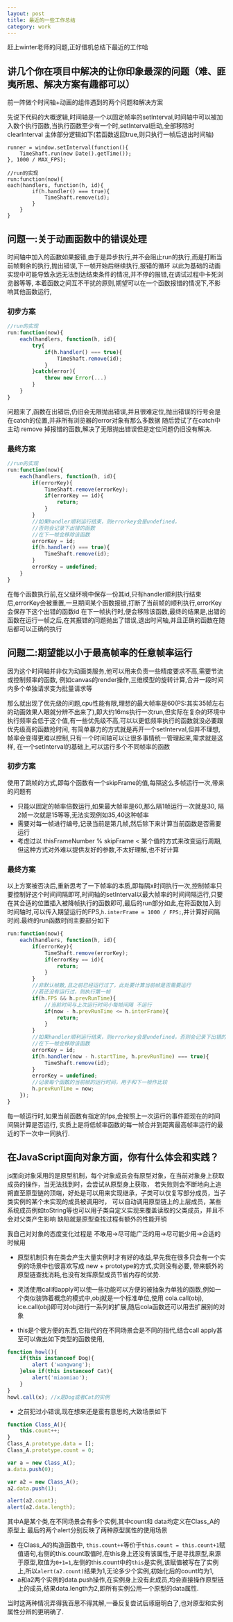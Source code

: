 ```yaml
---
layout: post
title: 最近的一些工作总结
category: work
---
```


赶上winter老师的问题,正好借机总结下最近的工作哈

<!--more-->

## 讲几个你在项目中解决的让你印象最深的问题（难、匪夷所思、解决方案有趣都可以）

前一阵做个时间轴+动画的组件遇到的两个问题和解决方案

先说下代码的大概逻辑,时间轴是一个以固定帧率的setInterval,时间轴中可以被加入数个执行函数,当执行函数至少有一个时,setInterval启动,全部移除时clearInterval
主体部分逻辑如下(若函数返回true,则只执行一帧后退出时间轴)

    runner = window.setInterval(function(){
        TimeShaft.run(new Date().getTime());
    }, 1000 / MAX_FPS);

    //run的实现
    run:function(now){
    each(handlers, function(h, id){
            if(h.handler() === true){
                TimeShaft.remove(id);
            }
        }
    }

<!--more-->

## 问题一:关于动画函数中的错误处理

时间轴中加入的函数如果报错,由于是异步执行,并不会阻止run的执行,而是打断当前帧剩余的执行,抛出错误,下一帧开始后继续执行,报错的循环
以此为基础的动画实现中可能导致永远无法到达结束条件的情况,并不停的报错,在调试过程中卡死浏览器等等,
本着函数之间互不干扰的原则,期望可以在一个函数报错的情况下,不影响其他函数运行,

### 初步方案


~~~javascript
//run的实现
run:function(now){
    each(handlers, function(h, id){
        try{
            if(h.handler() === true){
                TimeShaft.remove(id);
            }
        }catch(error){
            throw new Error(...)
        }
    }
}
~~~

问题来了,函数在出错后,仍旧会无限抛出错误,并且很难定位,抛出错误的行号会是在catch的位置,并非所有浏览器的error对象有那么多数据
随后尝试了在catch中主动 remove 掉报错的函数,解决了无限抛出错误但是定位问题仍旧没有解决.

### 最终方案

~~~javascript
//run的实现
run:function(now){
    each(handlers, function(h, id){
        if(errorKey){
            TimeShaft.remove(errorKey);
            if(errorKey == id){
                return;
            }
        }
        //如果handler顺利运行结束，则errorkey会是undefined，
        //否则会记录下出错的函数
        //在下一帧会移除该函数
        errorKey = id;
        if(h.handler() === true){
            TimeShaft.remove(id);
        }
        errorKey = undefined;
    }
}
~~~

在每个函数执行前,在父级环境中保存一份其id,只有handler顺利执行结束后,errorKey会被重置,一旦期间某个函数报错,打断了当前帧的顺利执行,errorKey会保存下这个出错的函数id
在下一帧执行时,便会移除该函数,最终的结果是,出错的函数在运行一帧之后,在其报错的问题抛出了错误,退出时间轴,并且正确的函数在随后都可以正确的执行


## 问题二:期望能以小于最高帧率的任意帧率运行


因为这个时间轴并非仅为动画类服务,他可以用来负责一些精度要求不高,需要节流或控制频率的函数,
例如canvas的render操作,三维模型的旋转计算,合并一段时间内多个单独请求变为批量请求等

那么就出现了优先级的问题,cpu性能有限,理想的最大帧率是60(PS:其实35帧左右的动画效果人眼就分辨不出来了),即大约16ms执行一次run,但实际在复杂的环境中执行频率会低于这个值,有一些优先级不高,可以以更低频率执行的函数就没必要跟优先级高的函数抢时间,
有简单暴力的方式就是再开一个setInterval,但并不理想,帧率会变得更难以控制,只有一个时间轴可以让很多事情统一管理起来,需求就是这样,
在一个setInterval的基础上,可以运行多个不同帧率的函数

### 初步方案

使用了跳帧的方式,即每个函数有一个skipFrame的值,每隔这么多帧运行一次,带来的问题有

* 只能以固定的帧率倍数运行,如果最大帧率是60,那么隔1帧运行一次就是30, 隔2帧一次就是15等等,无法实现例如35,40这种帧率
* 需要对每一帧进行编号,记录当前是第几帧,然后除下来计算当前函数是否需要运行
* 考虑过以 thisFrameNumber % skipFrame < 某个值的方式来改变运行周期,但这种方式对外难以提供友好的参数,不太好理解,也不好计算

### 最终方案

以上方案被否决后,重新思考了一下帧率的本质,即每隔x时间执行一次,控制帧率只要控制好这个时间间隔即可,时间轴的setInterval以最大帧率的时间间隔运行,只要在其合适的位置插入被降帧执行的函数即可,最后的run部分如此,在将函数加入到时间轴时,可以传入期望运行的FPS,`h.interFrame = 1000 / FPS;`,并计算好间隔时间.最终的run函数时间主要部分如下

~~~javascript
run:function(now){
    each(handlers, function(h, id){
        if(errorKey){
            TimeShaft.remove(errorKey);
            if(errorKey == id){
                return;
            }
        }
        //非默认帧数,且之前已经运行过了，此处要计算当前帧是否需要运行
        //若还没有运行过，则执行第一帧
        if(h.FPS && h.prevRunTime){
            //当前时间与上次运行时间小每帧间隔 不运行
            if(now - h.prevRunTime <= h.interFrame){
                return;
            }
        }
        //如果handler顺利运行结束，则errorkey会是undefined，否则会记录下出错的函数
        //在下一帧会移除该函数
        errorKey = id;
        if(h.handler(now - h.startTime, h.prevRunTime) === true){
            TimeShaft.remove(id);
        }
        errorKey = undefined;
        //记录每个函数的当前帧的运行时间，用于和下一帧作比较
        h.prevRunTime = now;
    });
}
~~~

每一帧运行时,如果当前函数有指定的fps,会按照上一次运行的事件距现在的时间间隔计算是否运行,
实质上是将低帧率函数的每一帧合并到距离最高帧率运行的最近的下一次中一同执行.


## 在JavaScript面向对象方面，你有什么体会和实践？

js面向对象采用的是原型机制，每个对象成员会有原型对象，在当前对象身上获取成员的操作，当无法找到时，会尝试从原型身上获取，
若失败则会不断地向上追朔直至原型链的顶端，好处是可以用来实现继承，子类可以仅复写部分成员，当子类实例的某个未实现的成员被调用时，
可以自动调用原型链上的上层成员，某些系统成员例如toString等也可以用子类自定义实现来覆盖读取的父类成员，并且不会对父类产生影响
缺陷就是原型查找过程有额外的性能开销

我自己对对象的态度变化过程是
不敢用->尽可能广泛的用->尽可能少用->合适的时候用

* 原型机制只有在类会产生大量实例时才有好的收益,早先我在很多只会有一个实例的场景中也很喜欢写成 new + prototype的方式,实则没有必要,
带来额外的原型链查找消耗,也没有发挥原型成员节省内存的优势.

* 灵活使用call和apply可以使一些功能可以方便的被抽象为单独的函数,例如一个类似装饰着概念的模式中,obj就是一个标准单位,使用 cola.call(obj), 
ice.call(obj)即可对obj进行一系列的扩展,随后cola函数还可以用去扩展别的对象

* this是个很方便的东西,它指代的在不同场景会是不同的指代,结合call apply甚至可以做出如下类型的函数使用,

~~~javascript
function howl(){
    if(this instanceof Dog){ 
        alert ('wangwang');
    }else if(this instanceof Cat){ 
        alert('miaomiao');
    }
}
howl.call(x); //x是Dog或者Cat的实例
~~~

* 之前犯过小错误,现在想来还是蛮有意思的,大致场景如下

~~~javascript
function Class_A(){
    this.count++;
}
Class_A.prototype.data = [];
Class_A.prototype.count = 0;

var a = new Class_A();
a.data.push(0);

var a2 = new Class_A();
a2.data.push(1);

alert(a2.count);
alert(a2.data.length);
~~~

其中A是某个类,在不同场景会有多个实例,其中count和 data均定义在Class_A的原型上
最后的两个alert分别反映了两种原型属性的使用场景

* 在Class_A的构造函数中, `this.count++`等价于`this.count = this.count+1`赋值语句,右侧的this.count取值时,在this身上还没有该属性,于是寻找原型,来源于原型,取值为`0+1=1`,左侧的this.count中的`this`是实例,该赋值被写在了实例上,所以`alert(a2.count)`结果为1,无论多少个实例,初始化后的count均为1,
* a和a2两个实例的data.push操作,在实例身上没有此成员,均会直接操作原型链上的成员,结果data.length为2,即所有实例公用一个原型的data属性.

当时这两种情况弄得我百思不得其解,一番反复尝试后琢磨明白了,也对原型和实例属性分辨的更明确了.